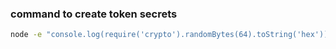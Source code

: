 ### command to create token secrets

```bash
node -e "console.log(require('crypto').randomBytes(64).toString('hex'))"
```
